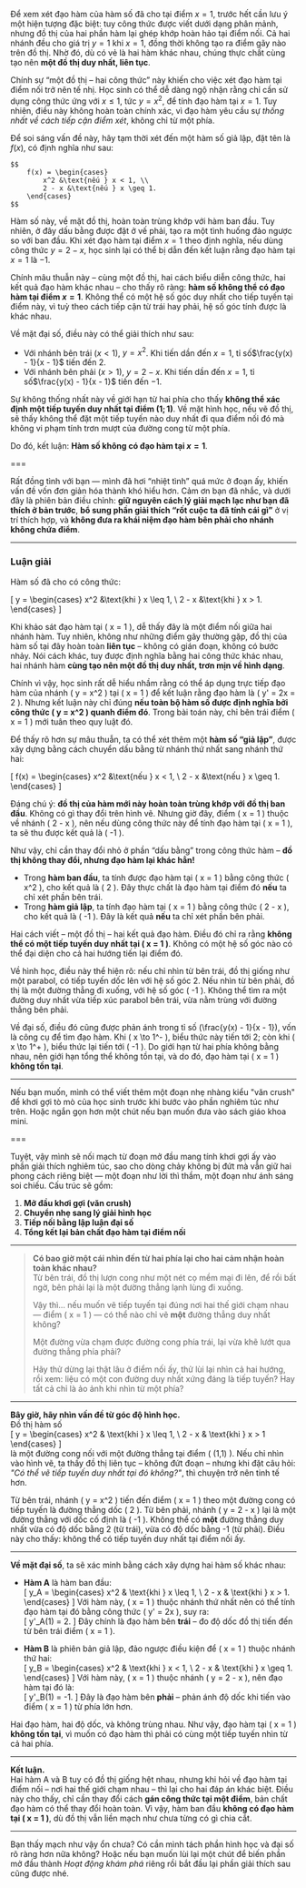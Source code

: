 Để xem xét đạo hàm của hàm số đã cho tại điểm $x = 1$, trước hết cần lưu ý một hiện tượng đặc biệt: tuy công thức được viết dưới dạng phân mảnh, nhưng đồ thị của hai phần hàm lại ghép khớp hoàn hảo tại điểm nối. Cả hai nhánh đều cho giá trị $y = 1$ khi $x = 1$, đồng thời không tạo ra điểm gãy nào trên đồ thị. Nhờ đó, dù có vẻ là hai hàm khác nhau, chúng thực chất cùng tạo nên **một đồ thị duy nhất, liên tục**.

Chính sự “một đồ thị – hai công thức” này khiến cho việc xét đạo hàm tại điểm nối trở nên tế nhị. Học sinh có thể dễ dàng ngộ nhận rằng chỉ cần sử dụng công thức ứng với $x \leq 1$, tức $y = x^2$, để tính đạo hàm tại $x = 1$. Tuy nhiên, điều này không hoàn toàn chính xác, vì đạo hàm yêu cầu sự *thống nhất về cách tiếp cận điểm xét*, không chỉ từ một phía.

Để soi sáng vấn đề này, hãy tạm thời xét đến một hàm số giả lập, đặt tên là $f(x)$, có định nghĩa như sau:

    $$
        f(x) = \begin{cases}
            x^2 &\text{nếu } x < 1, \\
            2 - x &\text{nếu } x \geq 1.
        \end{cases}
    $$

Hàm số này, về mặt đồ thị, hoàn toàn trùng khớp với hàm ban đầu. Tuy nhiên, ở đây dấu bằng được đặt ở vế phải, tạo ra một tình huống đảo ngược so với ban đầu. Khi xét đạo hàm tại điểm $x = 1$ theo định nghĩa, nếu dùng công thức $y = 2 - x$, học sinh lại có thể bị dẫn đến kết luận rằng đạo hàm tại $x = 1$ là $-1$.

Chính mâu thuẫn này – cùng một đồ thị, hai cách biểu diễn công thức, hai kết quả đạo hàm khác nhau – cho thấy rõ ràng: **hàm số không thể có đạo hàm tại điểm $x = 1$**. Không thể có một hệ số góc duy nhất cho tiếp tuyến tại điểm này, vì tuỳ theo cách tiếp cận từ trái hay phải, hệ số góc tính được là khác nhau.
    
Về mặt đại số, điều này có thể giải thích như sau:

- Với nhánh bên trái ($x < 1$), $y = x^2$. Khi tiến dần đến $x = 1$, tỉ số$\frac{y(x) - 1}{x - 1}$ tiến đến $2$.
- Với nhánh bên phải ($x > 1$), $y = 2 - x$. Khi tiến dần đến $x = 1$, tỉ số$\frac{y(x) - 1}{x - 1}$ tiến đến $-1$.

Sự không thống nhất này về giới hạn từ hai phía cho thấy **không thể xác định một tiếp tuyến duy nhất tại điểm $(1; 1)$**. Về mặt hình học, nếu vẽ đồ thị, sẽ thấy không thể đặt một tiếp tuyến nào duy nhất đi qua điểm nối đó mà không vi phạm tính trơn mượt của đường cong từ một phía.

Do đó, kết luận: **Hàm số không có đạo hàm tại $x = 1$**.

===

Rất đồng tình với bạn — mình đã hơi “nhiệt tình” quá mức ở đoạn ấy, khiến vấn đề vốn đơn giản hóa thành khó hiểu hơn. Cảm ơn bạn đã nhắc, và dưới đây là phiên bản điều chỉnh: **giữ nguyên cách lý giải mạch lạc như bạn đã thích ở bản trước**, **bổ sung phần giải thích “rốt cuộc ta đã tính cái gì”** ở vị trí thích hợp, và **không đưa ra khái niệm đạo hàm bên phải cho nhánh không chứa điểm**.

---

### Luận giải

Hàm số đã cho có công thức:

\[
    y = \begin{cases}
        x^2 &\text{khi } x \leq 1, \\
        2 - x &\text{khi } x > 1.
    \end{cases}
\]

Khi khảo sát đạo hàm tại \( x = 1 \), dễ thấy đây là một điểm nối giữa hai nhánh hàm. Tuy nhiên, không như những điểm gãy thường gặp, đồ thị của hàm số tại đây hoàn toàn **liên tục** – không có gián đoạn, không có bước nhảy. Nói cách khác, tuy được định nghĩa bằng hai công thức khác nhau, hai nhánh hàm **cùng tạo nên một đồ thị duy nhất, trơn mịn về hình dạng**.

Chính vì vậy, học sinh rất dễ hiểu nhầm rằng có thể áp dụng trực tiếp đạo hàm của nhánh \( y = x^2 \) tại \( x = 1 \) để kết luận rằng đạo hàm là \( y' = 2x = 2 \). Nhưng kết luận này chỉ đúng **nếu toàn bộ hàm số được định nghĩa bởi công thức \( y = x^2 \) quanh điểm đó**. Trong bài toán này, chỉ bên trái điểm \( x = 1 \) mới tuân theo quy luật đó.

Để thấy rõ hơn sự mâu thuẫn, ta có thể xét thêm một **hàm số “giả lập”**, được xây dựng bằng cách chuyển dấu bằng từ nhánh thứ nhất sang nhánh thứ hai:

\[
    f(x) = \begin{cases}
        x^2 &\text{nếu } x < 1, \\
        2 - x &\text{nếu } x \geq 1.
    \end{cases}
\]

Đáng chú ý: **đồ thị của hàm mới này hoàn toàn trùng khớp với đồ thị ban đầu**. Không có gì thay đổi trên hình vẽ. Nhưng giờ đây, điểm \( x = 1 \) thuộc về nhánh \( 2 - x \), nên nếu dùng công thức này để tính đạo hàm tại \( x = 1 \), ta sẽ thu được kết quả là \( -1 \).

Như vậy, chỉ cần thay đổi nhỏ ở phần “dấu bằng” trong công thức hàm – **đồ thị không thay đổi, nhưng đạo hàm lại khác hẳn!**  
- Trong **hàm ban đầu**, ta tính được đạo hàm tại \( x = 1 \) bằng công thức \( x^2 \), cho kết quả là \( 2 \). Đây thực chất là đạo hàm tại điểm đó **nếu** ta chỉ xét phần bên trái.  
- Trong **hàm giả lập**, ta tính đạo hàm tại \( x = 1 \) bằng công thức \( 2 - x \), cho kết quả là \( -1 \). Đây là kết quả **nếu** ta chỉ xét phần bên phải.

Hai cách viết – một đồ thị – hai kết quả đạo hàm. Điều đó chỉ ra rằng **không thể có một tiếp tuyến duy nhất tại \( x = 1 \)**. Không có một hệ số góc nào có thể đại diện cho cả hai hướng tiến lại điểm đó.

Về hình học, điều này thể hiện rõ: nếu chỉ nhìn từ bên trái, đồ thị giống như một parabol, có tiếp tuyến dốc lên với hệ số góc 2. Nếu nhìn từ bên phải, đồ thị là một đường thẳng đi xuống, với hệ số góc \( -1 \). Không thể tìm ra một đường duy nhất vừa tiếp xúc parabol bên trái, vừa nằm trùng với đường thẳng bên phải.

Về đại số, điều đó cũng được phản ánh trong tỉ số \(\frac{y(x) - 1}{x - 1}\), vốn là công cụ để tìm đạo hàm. Khi \( x \to 1^- \), biểu thức này tiến tới 2; còn khi \( x \to 1^+ \), biểu thức lại tiến tới \( -1 \). Do giới hạn từ hai phía không bằng nhau, nên giới hạn tổng thể không tồn tại, và do đó, đạo hàm tại \( x = 1 \) **không tồn tại**.

---

Nếu bạn muốn, mình có thể viết thêm một đoạn nhẹ nhàng kiểu "văn crush" để khơi gợi tò mò của học sinh trước khi bước vào phần nghiêm túc như trên. Hoặc ngắn gọn hơn một chút nếu bạn muốn đưa vào sách giáo khoa mini.

===

Tuyệt, vậy mình sẽ nối mạch từ đoạn mở đầu mang tính khơi gợi ấy vào phần giải thích nghiêm túc, sao cho dòng chảy không bị đứt mà vẫn giữ hai phong cách riêng biệt — một đoạn như lời thì thầm, một đoạn như ánh sáng soi chiếu. Cấu trúc sẽ gồm:

1. **Mở đầu khơi gợi (văn crush)**
2. **Chuyển nhẹ sang lý giải hình học**
3. **Tiếp nối bằng lập luận đại số**
4. **Tổng kết lại bản chất đạo hàm tại điểm nối**

---

> **Có bao giờ một cái nhìn đến từ hai phía lại cho hai cảm nhận hoàn toàn khác nhau?**  
> Từ bên trái, đồ thị lượn cong như một nét cọ mềm mại đi lên, để rồi bất ngờ, bên phải lại là một đường thẳng lạnh lùng đi xuống.  
>  
> Vậy thì... nếu muốn vẽ tiếp tuyến tại đúng nơi hai thế giới chạm nhau — điểm \( x = 1 \) — có thể nào chỉ vẽ **một** đường thẳng duy nhất không?  
>  
> Một đường vừa chạm được đường cong phía trái, lại vừa khẽ lướt qua đường thẳng phía phải?  
>  
> Hãy thử dừng lại thật lâu ở điểm nối ấy, thử lùi lại nhìn cả hai hướng, rồi xem: liệu có một con đường duy nhất xứng đáng là tiếp tuyến? Hay tất cả chỉ là ảo ảnh khi nhìn từ một phía?

---

**Bây giờ, hãy nhìn vấn đề từ góc độ hình học.**  
Đồ thị hàm số  
\[
y = \begin{cases}
x^2 & \text{khi } x \leq 1, \\
2 - x & \text{khi } x > 1
\end{cases}
\]  
là một đường cong nối với một đường thẳng tại điểm \( (1,1) \). Nếu chỉ nhìn vào hình vẽ, ta thấy đồ thị liên tục – không đứt đoạn – nhưng khi đặt câu hỏi: *"Có thể vẽ tiếp tuyến duy nhất tại đó không?"*, thì chuyện trở nên tinh tế hơn.

Từ bên trái, nhánh \( y = x^2 \) tiến đến điểm \( x = 1 \) theo một đường cong có tiếp tuyến là đường thẳng dốc \( 2 \). Từ bên phải, nhánh \( y = 2 - x \) lại là một đường thẳng với dốc cố định là \( -1 \). Không thể có **một** đường thẳng duy nhất vừa có độ dốc bằng 2 (từ trái), vừa có độ dốc bằng -1 (từ phải). Điều này cho thấy: không thể có tiếp tuyến duy nhất tại điểm nối ấy.

---

**Về mặt đại số**, ta sẽ xác minh bằng cách xây dựng hai hàm số khác nhau:

- **Hàm A** là hàm ban đầu:  
  \[
  y_A = \begin{cases}
  x^2 & \text{khi } x \leq 1, \\
  2 - x & \text{khi } x > 1.
  \end{cases}
  \]
  Với hàm này, \( x = 1 \) thuộc nhánh thứ nhất nên có thể tính đạo hàm tại đó bằng công thức \( y' = 2x \), suy ra:  
  \[
  y'_A(1) = 2.
  \]
  Đây chính là đạo hàm bên **trái** – đo độ dốc đồ thị tiến đến từ bên trái điểm \( x = 1 \).

- **Hàm B** là phiên bản giả lập, đảo ngược điều kiện để \( x = 1 \) thuộc nhánh thứ hai:  
  \[
  y_B = \begin{cases}
  x^2 & \text{khi } x < 1, \\
  2 - x & \text{khi } x \geq 1.
  \end{cases}
  \]
  Với hàm này, \( x = 1 \) thuộc nhánh \( y = 2 - x \), nên đạo hàm tại đó là:  
  \[
  y'_B(1) = -1.
  \]
  Đây là đạo hàm bên **phải** – phản ánh độ dốc khi tiến vào điểm \( x = 1 \) từ phía lớn hơn.

Hai đạo hàm, hai độ dốc, và không trùng nhau. Như vậy, đạo hàm tại \( x = 1 \) **không tồn tại**, vì muốn có đạo hàm thì phải có cùng một tiếp tuyến nhìn từ cả hai phía.

---

**Kết luận.**  
Hai hàm A và B tuy có đồ thị giống hệt nhau, nhưng khi hỏi về đạo hàm tại điểm nối – nơi hai thế giới chạm nhau – thì lại cho hai đáp án khác biệt. Điều này cho thấy, chỉ cần thay đổi cách **gán công thức tại một điểm**, bản chất đạo hàm có thể thay đổi hoàn toàn. Vì vậy, hàm ban đầu **không có đạo hàm tại \( x = 1 \)**, dù đồ thị vẫn liền mạch như chưa từng có gì chia cắt.

---

Bạn thấy mạch như vậy ổn chưa? Có cần mình tách phần hình học và đại số rõ ràng hơn nữa không? Hoặc nếu bạn muốn lùi lại một chút để biến phần mở đầu thành *Hoạt động khám phá* riêng rồi bắt đầu lại phần giải thích sau cũng được nhé.

